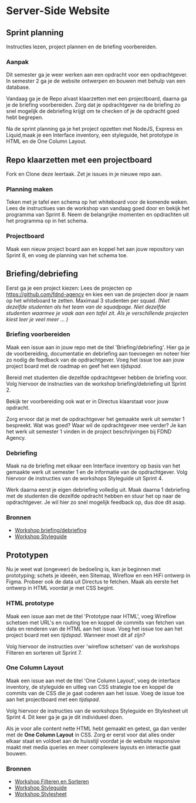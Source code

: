 # Server-Side Website

## Sprint planning

Instructies lezen, project plannen en de briefing voorbereiden.

### Aanpak

Dit semester ga je weer werken aan een opdracht voor een opdrachtgever. In semester 2 ga je de website ontwerpen en bouwen met behulp van een database.

Vandaag ga je de Repo alvast klaarzetten met een projectboard, daarna ga je de briefing voorbereiden.
Zorg dat je opdrachtgever na de briefing zo snel mogelijk de debriefing krijgt om te checken of je de opdracht goed hebt begrepen.

Na de sprint planning ga je het project opzetten met NodeJS, Express en Liquid,maak je een Interface inventory, een styleguide, het prototype in HTML en de One Column Layout.


## Repo klaarzetten met een projectboard

Fork en Clone deze leertaak. Zet je issues in je nieuwe repo aan.

### Planning maken
Teken met je tafel een schema op het whiteboard voor de komende weken.
Lees de instructiues van de workshop van vandaag goed door en bekijk het programma van Sprint 8. Neem de belangrijke momenten en opdrachten uit het programma op in het schema.

### Projectboard
Maak een nieuw project board aan en koppel het aan jouw repository van Sprint 8, en voeg de planning van het schema toe.


## Briefing/debriefing

Eerst ga je een project kiezen: Lees de projecten op https://github.com/fdnd-agency en kies een van de projecten door je naam op het whiteboard te zetten. Maximaal 3 studenten per squad. _(Niet dezelfde studenten als het team van de squadpage. Niet dezelfde studenten waarmee je vaak aan een tafel zit. Als je verschillende projecten kiest leer je veel meer ... )_

### Briefing voorbereiden
Maak een issue aan in jouw repo met de titel 'Briefing/debriefing'. Hier ga je de voorbereiding, documentatie en debriefing aan toevoegen en noteer hier zo nodig de feedback van de opdrachtgever.
Voeg het issue toe aan jouw project board met de roadmap en geef het een *tijdspad*.

Bereid met studenten die dezelfde opdrachtgever hebben de briefing voor. Volg hiervoor de instructies van de workshop briefing/debriefing uit Sprint 2.

Bekijk ter voorbereiding ook wat er in Directus klaarstaat voor jouw opdracht.

Zorg ervoor dat je met de opdrachtgever het gemaakte werk uit semster 1 bespreekt. Wat was goed? Waar wil de opdrachtgever mee verder? Je kan het werk uit semester 1 vinden in de project beschrijvingen bij FDND Agency.

### Debriefing
Maak na de briefing met elkaar een Interface inventory op basis van het gemaakte werk uit semester 1 en de informatie van de opdrachtgever. Volg hiervoor de instructies van de workshops Styleguide uit Sprint 4.

Werk daarna eerst je eigen debriefing volledig uit.
Maak daarna 1 debriefing met de studenten die dezelfde opdracht hebben en stuur het op naar de opdrachtgever.
Je wil hier zo snel mogelijk feedback op, dus doe dit asap.

### Bronnen
- [Workshop briefing/debriefing](https://github.com/fdnd-task/the-client-website/blob/main/docs/briefing-debriefing.md)
- [Workshop Styleguide](https://github.com/fdnd-task/look-and-feel-corporate-identity/blob/main/docs/styleguide.md)


## Prototypen

Nu je weet wat (ongeveer) de bedoeling is, kan je beginnen met prototyping; schets je ideeën, een Sitemap, Wireflow en een HiFi ontwerp in Figma. Probeer ook de data uit Directus te fetchen.
Maak als eerste het ontwerp in HTML voordat je met CSS begint.

### HTML prototype
Maak een issue aan met de titel 'Prototype naar HTML', voeg Wireflow schetsen met URL's en routing toe en koppel de commits van fetchen van data en renderen van de HTML aan het issue. Voeg het issue toe aan het project board met een *tijdspad*. Wanneer moet dit af zijn?

Volg hiervoor de instructies over 'wireflow schetsen' van de workshops Filteren en sorteren uit Sprint 7.

### One Column Layout
Maak een issue aan met de titel 'One Column Layout', voeg de interface inventory, de styleguide en uitleg van CSS strategie toe en koppel de commits van de CSS die je gaat coderen aan het issue.
Voeg de issue toe aan het projectboard met een *tijdspad*.

Volg hiervoor de instructies van de workshops Styleguide en Stylesheet uit Sprint 4. Dit keer ga je ga je dit individueel doen.

Als je voor alle content nette HTML hebt gemaakt en getest, ga dan verder met de **One Column Layout** in CSS. Zorg er eerst voor dat alles onder elkaar staat en voldoet aan de huisstijl voordat je de website responsive maakt met media queries en meer complexere layouts en interactie gaat bouwen.


### Bronnen
- [Workshop Filteren en Sorteren](https://github.com/fdnd-task/connect-your-tribe-squad-page/blob/main/docs/filteren-en-sorteren.md)
- [Workshop Styleguide](https://github.com/fdnd-task/look-and-feel-corporate-identity/blob/main/docs/styleguide.md)
- [Workshop Stylesheet](https://github.com/fdnd-task/look-and-feel-corporate-identity/blob/main/docs/stylesheet.md)
